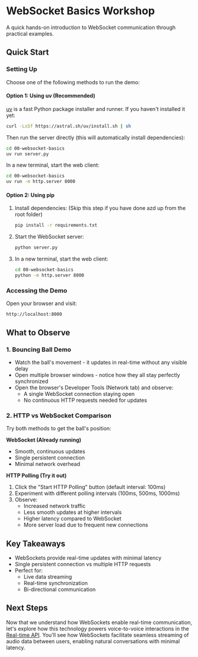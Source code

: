# WebSocket Basics Workshop

A quick hands-on introduction to WebSocket communication through practical examples.

## Quick Start

### Setting Up

Choose one of the following methods to run the demo:

#### Option 1: Using uv (Recommended)
[uv](https://github.com/astral-sh/uv) is a fast Python package installer and runner. If you haven't installed it yet:
```bash
curl -LsSf https://astral.sh/uv/install.sh | sh
```

Then run the server directly (this will automatically install dependencies):
```bash
cd 00-websocket-basics
uv run server.py
```

In a new terminal, start the web client:
```bash
cd 00-websocket-basics
uv run -m http.server 8000
```

#### Option 2: Using pip
1. Install dependencies: (Skip this step if you have done azd up from the root folder)
   ```bash
   pip install -r requirements.txt
   ```

2. Start the WebSocket server:
   ```bash
   python server.py
   ```

3. In a new terminal, start the web client:
   ```bash
   cd 00-websocket-basics
   python -m http.server 8000
   ```

### Accessing the Demo

Open your browser and visit:
```
http://localhost:8000
```

## What to Observe

### 1. Bouncing Ball Demo
- Watch the ball's movement - it updates in real-time without any visible delay
- Open multiple browser windows - notice how they all stay perfectly synchronized
- Open the browser's Developer Tools (Network tab) and observe:
  - A single WebSocket connection staying open
  - No continuous HTTP requests needed for updates

### 2. HTTP vs WebSocket Comparison
Try both methods to get the ball's position:

**WebSocket (Already running)**
- Smooth, continuous updates
- Single persistent connection
- Minimal network overhead

**HTTP Polling (Try it out)**
1. Click the "Start HTTP Polling" button (default interval: 100ms)
2. Experiment with different polling intervals (100ms, 500ms, 1000ms)
3. Observe:
   - Increased network traffic
   - Less smooth updates at higher intervals
   - Higher latency compared to WebSocket
   - More server load due to frequent new connections

## Key Takeaways

- WebSockets provide real-time updates with minimal latency
- Single persistent connection vs multiple HTTP requests
- Perfect for:
  - Live data streaming
  - Real-time synchronization
  - Bi-directional communication

## Next Steps

Now that we understand how WebSockets enable real-time communication, let's explore how this technology powers voice-to-voice interactions in the [Real-time API](../01-getting-started-function-calling/README.md). You'll see how WebSockets facilitate seamless streaming of audio data between users, enabling natural conversations with minimal latency.
